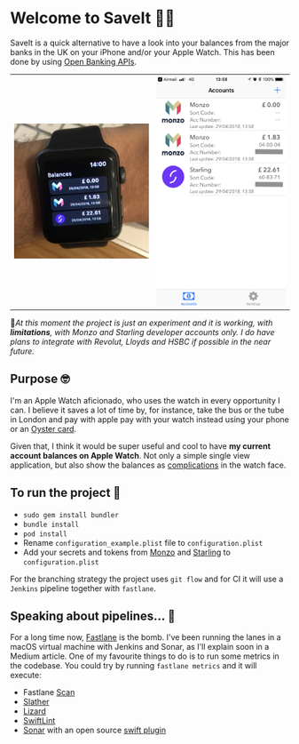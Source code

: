 # Welcome to SaveIt 👋💸
SaveIt is a quick alternative to have a look into your balances from the major banks in the UK on your iPhone and/or your Apple Watch. This has been done by using [Open Banking APIs](https://www.openbanking.org.uk/).

|||
|:-:|:-:|
| ![Watch app](static/watchOS.jpg) | ![iPhone app](static/iOS.PNG) |

🚀*At this moment the project is just an experiment and it is working, with ___limitations___, with Monzo and Starling developer accounts only. I do have plans to integrate with Revolut, Lloyds and HSBC if possible in the near future.*


## Purpose 🤓

I'm an Apple Watch aficionado, who uses the watch in every opportunity I can. I believe it saves a lot of time by, for instance, take the bus or the tube in London and pay with apple pay with your watch instead using your phone or an [Oyster card](https://tfl.gov.uk/fares-and-payments/oyster).

Given that, I think it would be super useful and cool to have __my current account balances on Apple Watch__. Not only a simple single view application, but also show the balances as [complications](https://developer.apple.com/library/content/documentation/General/Conceptual/WatchKitProgrammingGuide/index.html#//apple_ref/doc/uid/TP40014969-CH8-SW6) in the watch face.


## To run the project 🏃‍
- `sudo gem install bundler`
- `bundle install`
- `pod install`
- Rename `configuration_example.plist` file to `configuration.plist`
- Add your secrets and tokens from [Monzo](https://developers.monzo.com/) and [Starling](https://developer.starlingbank.com/) to `configuration.plist`

For the branching strategy the project uses `git flow` and for CI it will use a `Jenkins` pipeline together with `fastlane`.

## Speaking about pipelines... 🚀
For a long time now, [Fastlane](https://fastlane.tools/) is the bomb. I've been running the lanes in a macOS virtual machine with Jenkins and Sonar, as I'll explain soon in a Medium article. One of my favourite things to do is to run some metrics in the codebase. You could try by running `fastlane metrics` and it will execute:
- Fastlane [Scan](https://docs.fastlane.tools/actions/scan/)
- [Slather](https://github.com/SlatherOrg/slather)
- [Lizard](https://github.com/terryyin/lizard)
- [SwiftLint](https://github.com/realm/SwiftLint)
- [Sonar](https://www.sonarsource.com/) with an open source [swift plugin](https://github.com/Backelite/sonar-swift)
